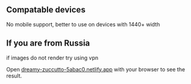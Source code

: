 ## Compatable devices

No mobile support, better to use on devices with 1440+ width

## If you are from Russia

if images do not render try using vpn

Open <a href="https://dreamy-zuccutto-5abac0.netlify.app" targer="_blank">dreamy-zuccutto-5abac0.netlify.app</a> with your browser to see the result.
